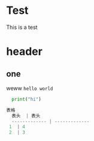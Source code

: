 # Test
This is a test
# header
## one
weww
`hello world`

```python
  print("hi")

表格
  表头  | 表头
  ------------- | -------------
 1  | 4
 2  | 3
